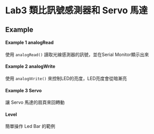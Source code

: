 # Lab3 類比訊號感測器和 Servo 馬達

## Example
#### Example 1 analogRead
使用 `analogRead()` 讀取光線感測器的訊號，並在Serial Monitor顯示出來


#### Example 2 analogWrite
使用 `analogＷrite()` 來控制LED的亮度，LED亮度會從暗漸亮


#### Example 3 Servo
讓 Servo 馬達的扇頁來回轉動

#### Level
簡單操作 Led Bar 的範例
